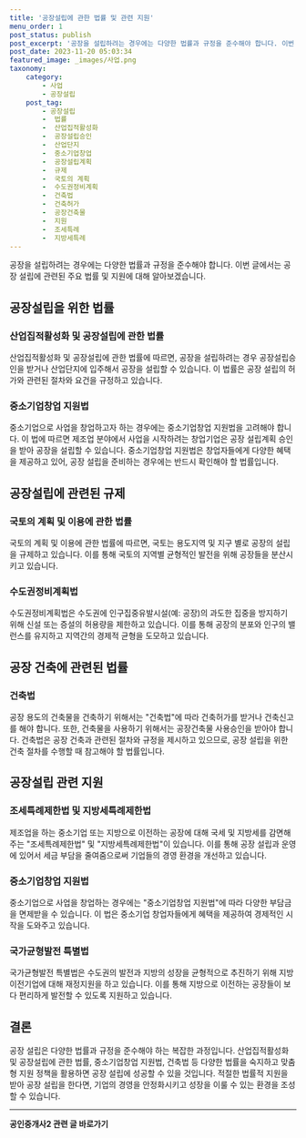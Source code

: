 ```yaml
---
title: '공장설립에 관한 법률 및 관련 지원'
menu_order: 1
post_status: publish
post_excerpt: '공장을 설립하려는 경우에는 다양한 법률과 규정을 준수해야 합니다. 이번 글에서는 공장 설립에 관련된 주요 법률 및 지원에 대해 알아보겠습니다.'
post_date: 2023-11-20 05:03:34
featured_image: _images/사업.png
taxonomy:
    category:
        - 사업
        - 공장설립
    post_tag:
        - 공장설립
        -  법률
        -  산업집적활성화
        -  공장설립승인
        -  산업단지
        -  중소기업창업
        -  공장설립계획
        -  규제
        -  국토의 계획
        -  수도권정비계획
        -  건축법
        -  건축허가
        -  공장건축물
        -  지원
        -  조세특례
        -  지방세특례
---
```



공장을 설립하려는 경우에는 다양한 법률과 규정을 준수해야 합니다. 이번 글에서는 공장 설립에 관련된 주요 법률 및 지원에 대해 알아보겠습니다.

## 공장설립을 위한 법률

### 산업집적활성화 및 공장설립에 관한 법률

산업집적활성화 및 공장설립에 관한 법률에 따르면, 공장을 설립하려는 경우 공장설립승인을 받거나 산업단지에 입주해서 공장을 설립할 수 있습니다. 이 법률은 공장 설립의 허가와 관련된 절차와 요건을 규정하고 있습니다.

### 중소기업창업 지원법

중소기업으로 사업을 창업하고자 하는 경우에는 중소기업창업 지원법을 고려해야 합니다. 이 법에 따르면 제조업 분야에서 사업을 시작하려는 창업기업은 공장 설립계획 승인을 받아 공장을 설립할 수 있습니다. 중소기업창업 지원법은 창업자들에게 다양한 혜택을 제공하고 있어, 공장 설립을 준비하는 경우에는 반드시 확인해야 할 법률입니다.

## 공장설립에 관련된 규제

### 국토의 계획 및 이용에 관한 법률

국토의 계획 및 이용에 관한 법률에 따르면, 국토는 용도지역 및 지구 별로 공장의 설립을 규제하고 있습니다. 이를 통해 국토의 지역별 균형적인 발전을 위해 공장들을 분산시키고 있습니다.

### 수도권정비계획법

수도권정비계획법은 수도권에 인구집중유발시설(예: 공장)의 과도한 집중을 방지하기 위해 신설 또는 증설의 허용량을 제한하고 있습니다. 이를 통해 공장의 분포와 인구의 밸런스를 유지하고 지역간의 경제적 균형을 도모하고 있습니다.

## 공장 건축에 관련된 법률

### 건축법

공장 용도의 건축물을 건축하기 위해서는 "건축법"에 따라 건축허가를 받거나 건축신고를 해야 합니다. 또한, 건축물을 사용하기 위해서는 공장건축물 사용승인을 받아야 합니다. 건축법은 공장 건축과 관련된 절차와 규정을 제시하고 있으므로, 공장 설립을 위한 건축 절차를 수행할 때 참고해야 할 법률입니다.

## 공장설립 관련 지원

### 조세특례제한법 및 지방세특례제한법

제조업을 하는 중소기업 또는 지방으로 이전하는 공장에 대해 국세 및 지방세를 감면해주는 "조세특례제한법" 및 "지방세특례제한법"이 있습니다. 이를 통해 공장 설립과 운영에 있어서 세금 부담을 줄여줌으로써 기업들의 경영 환경을 개선하고 있습니다.

### 중소기업창업 지원법

중소기업으로 사업을 창업하는 경우에는 "중소기업창업 지원법"에 따라 다양한 부담금을 면제받을 수 있습니다. 이 법은 중소기업 창업자들에게 혜택을 제공하여 경제적인 시작을 도와주고 있습니다.

### 국가균형발전 특별법

국가균형발전 특별법은 수도권의 발전과 지방의 성장을 균형적으로 추진하기 위해 지방이전기업에 대해 재정지원을 하고 있습니다. 이를 통해 지방으로 이전하는 공장들이 보다 편리하게 발전할 수 있도록 지원하고 있습니다.

## 결론

공장 설립은 다양한 법률과 규정을 준수해야 하는 복잡한 과정입니다. 산업집적활성화 및 공장설립에 관한 법률, 중소기업창업 지원법, 건축법 등 다양한 법률을 숙지하고 맞춤형 지원 정책을 활용하면 공장 설립에 성공할 수 있을 것입니다. 적절한 법률적 지원을 받아 공장 설립을 한다면, 기업의 경영을 안정화시키고 성장을 이룰 수 있는 환경을 조성할 수 있습니다.
<!-- wp:separator -->
<hr class="wp-block-separator has-alpha-channel-opacity"/>
<!-- /wp:separator -->

<!-- wp:group {"backgroundColor":"base","layout":{"type":"constrained"}} -->
<div class="wp-block-group has-base-background-color has-background"><!-- wp:paragraph {"align":"center","fontSize":"medium"} -->
<p class="has-text-align-center has-large-font-size"><strong>공인중개사2 관련 글 바로가기</strong></p>
<!-- /wp:paragraph -->


<!-- wp:latest-posts
{"categories":[{"id":22741,"count":19,"description":"","link":"https://uknowlaw.com/category/%ea%b3%b5%ec%9d%b8%ec%a4%91%ea%b0%9c%ec%82%ac2/","name":"공인중개사2","slug":"공인중개사2","taxonomy":"category","parent":0,"meta":[],"_links":{"self":[{"href":"https://uknowlaw.com/wp-json/wp/v2/categories/22741"}],"collection":[{"href":"https://uknowlaw.com/wp-json/wp/v2/categories"}],"about":[{"href":"https://uknowlaw.com/wp-json/wp/v2/taxonomies/category"}],"wp:post_type":[{"href":"https://uknowlaw.com/wp-json/wp/v2/posts?categories=22741"}],"curies":[{"name":"wp","href":"https://api.w.org/{rel}","templated":true}]}}],"postsToShow":100,"excerptLength":28,"postLayout":"grid","columns":2,"featuredImageAlign":"left","featuredImageSizeSlug":"large","fontSize":"small"} /--></div>
<!-- /wp:group -->